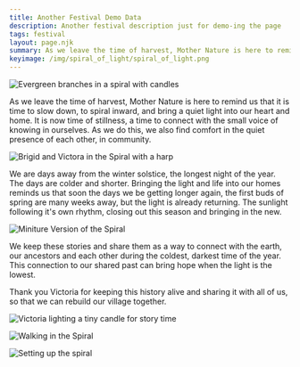 ```yaml
---
title: Another Festival Demo Data
description: Another festival description just for demo-ing the page
tags: festival
layout: page.njk
summary: As we leave the time of harvest, Mother Nature is here to remind us that it is time to slow down, to spiral inward, and bring a quiet light into our heart and home. It is now time of stillness, a time to connect with the small voice of knowing in ourselves. As we do this, we also find comfort in the quiet presence of each other, in community.
keyimage: /img/spiral_of_light/spiral_of_light.png
---
```


![Evergreen branches in a spiral with candles](/img/spiral_of_light/IMG_8535.jpeg "Spiral of Light")

As we leave the time of harvest, Mother Nature is here to remind us that it is time to slow down, to spiral inward, and bring a quiet light into our heart and home. It is now time of stillness, a time to connect with the small voice of knowing in ourselves. As we do this, we also find comfort in the quiet presence of each other, in community.

![Brigid and Victora in the Spiral with a harp](/img/spiral_of_light/IMG_8534.jpeg "Brigid & Victoria")

We are days away from the winter solstice, the longest night of the year. The days are colder and shorter. Bringing the light and life into our homes reminds us that soon the days we be getting longer again, the first buds of spring are many weeks away, but the light is already returning. The sunlight following it's own rhythm, closing out this season and bringing in the new.

![Miniture Version of the Spiral](/img/spiral_of_light/IMG_8529.jpeg "Miniture Spiral for Story Time")

We keep these stories and share them as a way to connect with the earth, our ancestors and each other during the coldest, darkest time of the year. This connection to our shared past can bring hope when the light is the lowest.

Thank you Victoria for keeping this history alive and sharing it with all of us, so that we can rebuild our village together.

![Victoria lighting a tiny candle for story time](/img/spiral_of_light/IMG_8528.jpeg "Victoria's Story time")

![Walking in the Spiral](/img/spiral_of_light/IMG_8531.jpeg "Walking in the Spiral")

![Setting up the spiral](/img/spiral_of_light/IMG_8523.jpeg "Carefully laying out the Spiral")
